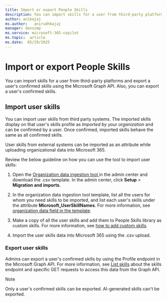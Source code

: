 ```yaml
---
title: Import or export People Skills
description: You can import skills for a user from third-party platforms and export a user's confirmed skills using the Graph API.
author: anibajaj 
ms.author:   anirudhbajaj
manager: dansimp
ms.service: microsoft-365-copilot
ms.topic:  article
ms.date:  05/29/2025
---
```


# Import or export People Skills

You can import skills for a user from third-party platforms and export a user's confirmed skills using the Microsoft Graph API. Also, you can export a user's confirmed skills.

## Import user skills

You can import user skills from third party systems. The imported skills display on that user's skills profile as *Imported by your organization* and can be confirmed by a user. Once confirmed, imported skills behave the same as all confirmed skills.

User skills from external systems can be imported as an attribute while uploading organizational data into Microsoft 365.

Review the below guideline on how you can use the tool to import user skills:

1. Open the [Organization data ingestion tool ](/viva/import-orgdata)in the admin center and download the .csv template. In the admin center, click **Setup** > **Migration and imports**.

2. In the organization data ingestion tool template, list all the users for whom you need skills to be imported, and list each user's skills under the attribute **Microsoft_UserSkillNames**. For more information, see [organization data field in the template](/viva/orgdata-attributes).

3. Make a copy of all the user skills and add them to People Skills library as custom skills. For more information, see [how to add custom skills](people-skills-manage-custom-skill.md).

4. Import the user skills data into Microsoft 365 using the .csv upload.

### Export user skills

Admins can export a user's confirmed skills by using the Profile endpoint in the Microsoft Graph API. For more information, see [List skills](/graph/api/profile-list-skills?view=graph-rest-beta&tabs=http&preserve-view=true) about the skills endpoint and specific GET requests to access this data from the Graph API.

> [!NOTE]
> Only a user's confirmed skills can be exported. AI-generated skills can't be exported.
